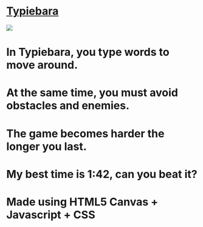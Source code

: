 <h1><a id="title" href="https://warpromo.github.io/typiebara/" target="_blank">Typiebara</a></h1>
<img src="https://img001.prntscr.com/file/img001/PzFFnAc5RIO1vt3WL4FnPA.png"></img>
<h1>In Typiebara, you type words to move around.</h1> 
<h1>At the same time, you must avoid obstacles and enemies.</h1> 
<h1>The game becomes harder the longer you last.</h1> 
<h1>My best time is 1:42, can you beat it?</h1>
<h1><b>Made using HTML5 Canvas + Javascript + CSS</b></h1>